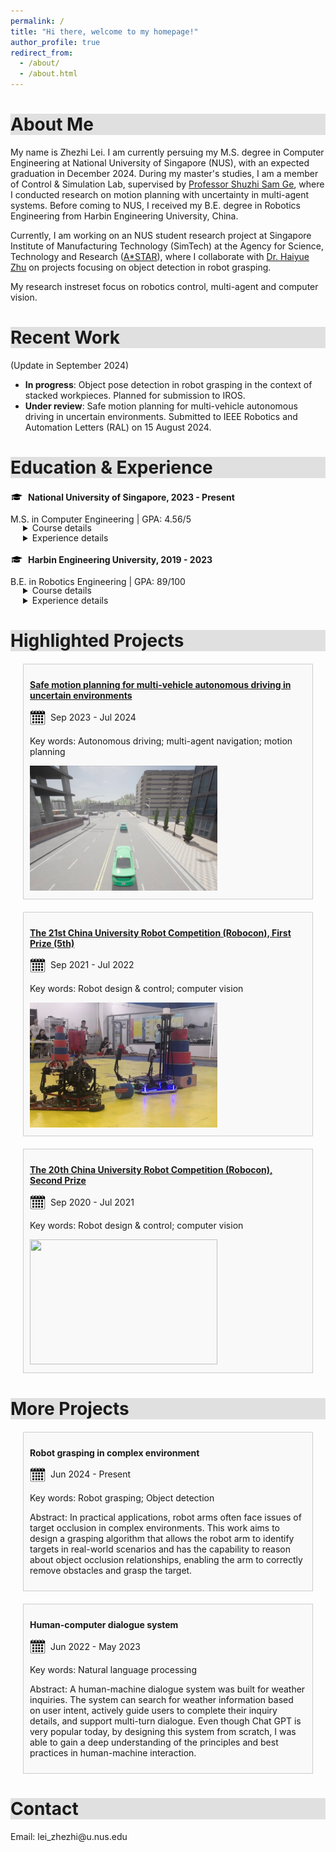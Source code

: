```yaml
---
permalink: /
title: "Hi there, welcome to my homepage!"
author_profile: true
redirect_from: 
  - /about/
  - /about.html
---
```

<h1 style="background-color: #e0e0e0;"><a id="Home"></a> About Me</h1>

My name is Zhezhi Lei. I am currently persuing my M.S. degree in Computer Engineering at National University of Singapore (NUS), with an expected graduation in December 2024. During my master's studies, I am a member of Control & Simulation Lab, supervised by [Professor Shuzhi Sam Ge](https://cde.nus.edu.sg/ece/staff/ge-shuzhi-sam/), where I conducted research on motion planning with uncertainty in multi-agent systems. Before coming to NUS, I received my B.E. degree in Robotics Engineering from Harbin Engineering University, China.

Currently, I am working on an NUS student research project at Singapore Institute of Manufacturing Technology (SimTech) at the Agency for Science, Technology and Research ([A*STAR](https://www.a-star.edu.sg/)), where I collaborate with [Dr. Haiyue Zhu](https://scholar.google.com/citations?hl=en&user=uO_R9wQAAAAJ) on projects focusing on object detection in robot grasping.

My research instreset focus on robotics control, multi-agent and computer vision. 

<h1 style="background-color: #e0e0e0;">Recent Work </h1>

(Update in September 2024)
- **In progress**: Object pose detection in robot grasping in the context of stacked workpieces. Planned for submission to IROS.
- **Under review**: Safe motion planning for multi-vehicle autonomous driving in uncertain environments. Submitted to IEEE Robotics and Automation Letters (RAL) on 15 August 2024.

<h1 style="background-color: #e0e0e0;"><a id="Experience"></a> Education & Experience</h1>

<head>
    <style>
        .education-block {
          margin-top: 20px; /* 上边距 */
          margin-bottom: 25px; /* 下边距 */
        }
        .extra-space {
          margin-top: 30px; /* 根据需要调整这个数值来增加间距 */
        }
        .logo-container {
          display: inline-flex; /* 使用flex布局，使logo和文字保持在同一行 */
          align-items: center; /* 确保logo与文字垂直居中对齐 */
        }
        .logo {
          width: 20px; /* 控制 logo 的宽度，根据需要调整大小 */
          height: auto;
          margin-right: 8px; /* 控制 logo 和文字之间的间距 */
          vertical-align: middle;
        }
        details {
          margin-top: -17px; /* 控制details元素上方的间距 */
          margin-bottom: 16px; /* 控制details元素下方的间距 */
          margin-left: 20px;
        }
        details details { /* 为嵌套的details设置样式，以区别于一级details */
            margin-left: 20px;
            /*margin-top: 10px;*/
        }
        .courses-table {
          width: 100%;
          border-collapse: collapse;
          table-layout: fixed;
        }
        .courses-table td, .courses-table th {
          border: 1px solid #ddd;
          padding: 8px;
          text-align: left;
        }
        .courses-table th {
          background-color: #f2f2f2;
        }
        .courses-table td:nth-child(1), .courses-table td:nth-child(3) {
          width: 35%; /* 调整课程名称的列宽为35% */
        }
        .courses-table td:nth-child(2), .courses-table td:nth-child(4) {
          width: 15%; /* 调整成绩的列宽为15% */
        }
    </style>
</head>

<div class="education-block">
  <div class="logo-container">
      <img src="/images/favicon.png" alt="NUS Logo" class="logo">
      <span><strong>National University of Singapore, 2023 - Present</strong></span>
  </div>
  <p>M.S. in Computer Engineering | GPA: 4.56/5</p>


  <details>
    <summary>Course details</summary>
    <p><strong>Course highlighted:</strong></p>
    <table class="courses-table">
      <tr>
        <th>Course Name</th>
        <th>Grade</th>
        <th>Course Name</th>
        <th>Grade</th>
      </tr>
      <tr>
        <td><a href="https://nusmods.com/courses/CEG5003/computer-engineering-project">Computer Engineering Project</a></td>
        <td>A+</td>
        <td><a href="https://nusmods.com/courses/CEG5303/intelligent-autonomous-robotic-systems">Intelligent Autonomous Robotics Systems</a></td>
        <td>A+</td>
      </tr>
      <tr>
        <td><a href="https://nusmods.com/courses/CEG5302/evolutionary-computation-and-applications">Evolutionary Computation And Application</a></td>
        <td>A-</td>
        <td><a href="https://nusmods.com/courses/CEG5304/deep-learning-for-digitalization-technologies">Deep Learning For Digitalization Technologies</a></td>
        <td>A-</td>
      </tr>
    </table>
  </details>

  <details>
    <summary>Experience details </summary>
    <p><strong>Experience during master's studies:</strong></p>
    <details>
      <summary>2024 - Present. Visitor at Singapore Institute of Manufacturing Technology (SimTech), supervised by Dr. Haiyue Zhu</summary>
      <ul>
        <li>Conducted research on robot grasping, with a focus on object detection in complex environments.</li>
        <li>Currently in the experimental phase, with ongoing work to refine detection models and techniques.</li>
      </ul>
    </details>
    <details>
      <summary>2023 - Present. Member of Control & Simulation Lab, supervised by Prof. Shuzhi Sam Ge</summary>
      <ul>
        <li>Researched multi-agent motion planning problems under uncertainty. (<a href="#project0">More about the project</a>)</li>
        <li>Developed a novel ADMM-based method, which demonstrated higher computational efficiency compared to existing methods.</li>
        <li>Submitted related work to IEEE Robotics and Automation Letters (RAL) as the first author.</li>
      </ul>
    </details>
  </details>


  <div class="logo-container">
      <img src="/images/favicon.png" alt="Harbin Engineering University Logo" class="logo">
      <span><strong>Harbin Engineering University, 2019 - 2023</strong></span>
  </div>
  <p>B.E. in Robotics Engineering | GPA: 89/100</p>

  <details>
    <summary>Course details</summary>
    <p><strong>Course highlighted:</strong></p>
    <table class="courses-table">
      <tr>
        <th>Course Name</th>
        <th>Grade</th>
        <th>Course Name</th>
        <th>Grade</th>
      </tr>
      <tr>
        <td>Mathematical Analysis for Engineering</td>
        <td>97 / 100</td>
        <td>Machine Learning</td>
        <td>95 / 100</td>
      </tr>
      <tr>
        <td>Modern Control Theroy</td>
        <td>95 / 100</td>
        <td>Advanced Control Method</td>
        <td>95 / 100</td>
      </tr>
    </table>
  </details>

  <details>
    <summary>Experience details </summary>
    <p><strong>Experience during undergraduate studies:</strong></p>
    <details>
      <summary>2021 - 2022. Lead of the Robot Vision Group, Harbin Engineering University Robotics Club</summary>
      <ul>
        <li>Led the development of the robot vision strategy and coordinated team efforts in implementing the design. (<a href="#project1">More about the project</a>)</li>
        <li>Spearheaded robot perception systems, focusing on target recognition and inspection tasks.</li>
        <li>Awarded First Prize (5th overall) at the 21st China University Robot Competition (ROBOCON).</li>
      </ul>
    </details>
    <details>
      <summary>2020 - 2021. Member of Harbin Engineering University Robotics Club</summary>
      <ul>
        <li>Developed algorithms for robot target detection and tracking. (<a href="#project2">More about the project</a>)</li>
        <li>Assisted in robot control implementation using microcontroller-based systems.</li>
        <li>Awarded Second Prize at the 20th China University Robot Competition (ROBOCON).</li>
      </ul>
    </details>
  </details>
</div>



<h1 style="background-color: #e0e0e0;"> <a id="Project"></a> Highlighted Projects</h1>

<head>
    <style>
      .project {
        margin: 20px;
        padding: 10px;
        border: 1px solid #ccc;
        background-color: #f9f9f9;
      }
      .project img {
        width: 300px;  /* 设置图片宽度 */
        height: 200px; /* 设置图片高度 */
        object-fit: cover;  /* 确保图片在调整大小时保持宽高比 */
      }
      .project .date-icon { /* 特定的日历图标样式 */
        width: 25px; 
        height: auto;
        margin-right: 8px;
      }
      /*.project p {
          font-size: 14px;
          color: #666;
      }*/
    </style>
</head>
<div class="project" id="project0">
  <p><strong><a href="https://cell-core.github.io/portfolio/portfolio-0">Safe motion planning for multi-vehicle autonomous driving in uncertain environments</a></strong></p>
  <div class="logo-container">
    <img src="/images/calendar.png" alt="Date Icon" class="logo date-icon">
    <span>Sep 2023 - Jul 2024</span>
  </div>
  <p>Key words: Autonomous driving; multi-agent navigation; motion planning</p>
  <img src="/images/ACL/ACL.png">
</div>

<div class="project" id="project1">
  <p><strong><a href="https://cell-core.github.io/portfolio/portfolio-1">The 21st China University Robot Competition (Robocon), First Prize (5th)</a></strong></p>
  <div class="logo-container">
    <img src="/images/calendar.png" alt="Date Icon" class="logo date-icon">
    <span>Sep 2021 - Jul 2022</span>
  </div>
  <p>Key words: Robot design & control; computer vision</p>
  <img src="/images/21stRobocon/21stRobocon.png">
</div>

<div class="project" id="project2">
  <p><strong><a href="https://cell-core.github.io/portfolio/portfolio-2">The 20th China University Robot Competition (Robocon), Second Prize</a></strong></p>
  <div class="logo-container">
    <img src="/images/calendar.png" alt="Date Icon" class="logo date-icon">
    <span>Sep 2020 - Jul 2021</span>
  </div>
  <p>Key words: Robot design & control; computer vision</p>
  <img src="/images/20thRobocon/20thRobocon.png">
</div>

<h1 style="background-color: #e0e0e0;"> More Projects</h1>

<div class="project">
  <p><strong>Robot grasping in complex environment</strong></p>
  <div class="logo-container">
    <img src="/images/calendar.png" alt="Date Icon" class="logo date-icon">
    <span>Jun 2024 - Present</span>
  </div>
  <p>Key words: Robot grasping; Object detection</p>
  <p>Abstract: In practical applications, robot arms often face issues of target occlusion in complex environments. This work aims to design a grasping algorithm that allows the robot arm to identify targets in real-world scenarios and has the capability to reason about object occlusion relationships, enabling the arm to correctly remove obstacles and grasp the target.</p>
</div>

<div class="project">
  <p><strong>Human-computer dialogue system</strong></p>
  <div class="logo-container">
    <img src="/images/calendar.png" alt="Date Icon" class="logo date-icon">
    <span>Jun 2022 - May 2023</span>
  </div>
  <p>Key words: Natural language processing</p>
  <p>Abstract: A human-machine dialogue system was built for weather inquiries. The system can search for weather information based on user intent, actively guide users to complete their inquiry details, and support multi-turn dialogue. Even though Chat GPT is very popular today, by designing this system from scratch, I was able to gain a deep understanding of the principles and best practices in human-machine interaction. </p>
</div>

<h1 style="background-color: #e0e0e0;"> <a id="Contact"></a> Contact</h1>
Email: lei_zhezhi@u.nus.edu

